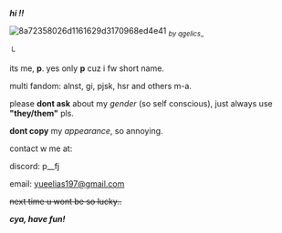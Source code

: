 **_hi !!_**




![8a72358026d1161629d3170968ed4e41](https://github.com/user-attachments/assets/ec3dfc39-71b1-49b5-9535-50d905d98271)
<sub>_by qgelics__</sub>



└




its me, __p__. 
yes only __p__ cuz i fw short name.

multi fandom: alnst, gi, pjsk, hsr and others m-a.


please **dont ask** about my _gender_ (so self conscious), just always use **"they/them"** pls.

**dont copy** my _appearance_, so annoying.


contact w me at:

discord: p__fj

email: yueelias197@gmail.com




~~next time u wont be so lucky..~~

**_cya, have fun!_**
